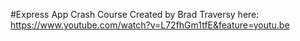 #Express App Crash Course
Created by Brad Traversy here:<br>
https://www.youtube.com/watch?v=L72fhGm1tfE&feature=youtu.be